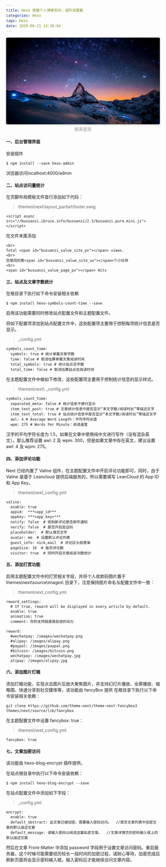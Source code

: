 ```yaml
---
title: Hexo 搭建个人博客系列：进阶设置篇
categories: Hexo
tags: Hexo
date: 2020-06-21 14:30:04
---
```

<center>
    <img style="border-radius: 0.3125em;
    box-shadow: 0 2px 4px 0 rgba(34,36,38,.12),0 2px 10px 0 rgba(34,36,38,.08);" 
    src="Hexo-搭建个人博客系列：进阶设置篇/星辰.jpg">
    <br>
    <div style="color:orange;
    display: inline-block;
    color: #999;
    padding: 2px;">醉美星辰</div>
</center>


#### 一、后台管理界面 
<!-- more -->
安装插件
```
$ npm install --save hexo-admin
```
浏览器访问localhost:4000/admin

#### 二、站点访问量统计
在页脚布局模板文件首行添加如下代码：

> themes\next\layout_partial\footer.swig
```
<script async src="//busuanzi.ibruce.info/busuanzi/2.3/busuanzi.pure.mini.js">
</script>
```
在文件末尾添加

```
<br>
Total <span id="busuanzi_value_site_pv"></span> views.
<br>
您是闳的第<span id="busuanzi_value_site_uv"></span>个小伙伴
<br>
<span id="busuanzi_value_page_pv"></span> Hits
```

#### 三、站点及文章字数统计

在根目录下执行如下命令安装相关依赖
```
$ npm install hexo-symbols-count-time --save
```
启用该功能需要同时修改站点配置文件和主题配置文件。

将如下配置项添加到站点配置文件中，这些配置项主要用于控制每项统计信息是否显示。

> _config.yml
```
symbols_count_time:
  symbols: true # 统计单篇文章字数
  time: false # 取消估算单篇文章阅读时间
  total_symbols: true # 统计站点总字数
  total_time: false # 取消估算站点总阅读时间
```
在主题配置文件中做如下修改，这些配置项主要用于控制统计信息的显示样式。

> themes\next\ _config.yml
```
symbols_count_time:
  separated_meta: false # 统计信息不换行显示
  item_text_post: true # 文章统计信息中是否显示“本文字数/阅读时长”等描述文字
  item_text_total: true # 站点统计信息中是否显示“本文字数/阅读时长”等描述文字
  awl: 4 # Average Word Length：平均字符长度
  wpm: 275 # Words Per Minute：阅读速度
```
汉字的平均字符长度为 1.5，如果在文章中使用纯中文进行写作（没有混杂英文），那么推荐设置 awl: 2 及 wpm: 300，但是如果文章中存在英文，建议设置 awl: 4 及 wpm: 275。

#### 四、添加评论功能

Next 已经内置了 Valine 组件，在主题配置文件中开启评论功能即可，同时，由于 Valine 是基于 Leancloud 提供后端服务的，所以需要填写 LeanCloud 的 App ID 和 App Key。

> themes\next_config.yml
```
valine:
  enable: true
  appid:  ***<app_id***
  appkey: ***<app_key>***
  notify: false  # 收到新评论是否邮件通知
  verify: false  # 是否开启验证码
  placeholder:  # 默认填充文字
  avatar: mm  # 设置默认评论列表
  guest_info: nick,mail  # 评论区头部表单
  pageSize: 10  # 每页评论数
  visitor: true  # 同时开启文章阅读次数统计
```

#### 五、添加打赏功能

启用主题配置文件中的打赏相关字段，并将个人收款码图片置于 themes\next\source\images\ 目录下，注意保持图片命名与配置文件中一致：

> themes\next_config.yml
```
reward_settings:
  # If true, reward will be displayed in every article by default.
  enable: true
  animation: true
  comment: 你的支持就是我前进的动力

reward:
  #wechatpay: /images/wechatpay.png
  #alipay: /images/alipay.png
  #paypal: /images/paypal.png
  #bitcoin: /images/bitcoin.png
  wechatpay: /images/wechatpay.jpg
  alipay: /images/alipay.jpg  
```

#### 六、添加图片灯箱
添加灯箱功能，实现点击图片后放大聚焦图片，并支持幻灯片播放、全屏播放、缩略图、快速分享到社交媒体等，该功能由 fancyBox 提供
在根目录下执行以下命令安装相关依赖：
```
git clone https://github.com/theme-next/theme-next-fancybox3 themes/next/source/lib/fancybox
```
在主题配置文件中设置 fancybox: true：

> themes\next_config.yml
```
fancybox: true
```

#### 七、文章加密访问
该功能由 hexo-blog-encrypt 插件提供。

在站点根目录中执行以下命令安装依赖：
```
$ npm install hexo-blog-encrypt --save
```
在站点配置文件中添加如下字段：

> _config.yml
```
encrypt:
  enable: true
  default_abstract: 此文章已被加密，需要输入密码访问。  //首页文章列表中加密文章的默认描述文案
  default_message: 请输入密码以阅读这篇私密文章。  //文章详情页的密码输入框上的默认描述文案
```
然后在文章 Front-Matter 中添加 password 字段用于设置文章访问密码。重启服务器，这个时候可能需要经历较长一段时间的加密过程，请耐心等待，加密完成后刷新页面将会显示密码输入框，输入密码后才能继续访问文章内容。